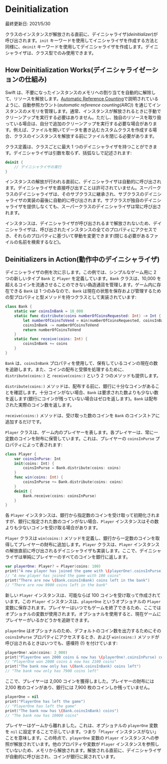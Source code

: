 # Deinitialization

最終更新日: 2021/5/30

クラスのインスタンスが解放される直前に、デイニシャライザ(*deinitializer*)が呼び出されます。`init` キーワードを使用してイニシャライザを作成する方法と同様に、`deinit` キーワードを使用してデイニシャライザを作成します。デイニシャライザは、クラス型でのみ使用できます。

## How Deinitialization Works(デイニシャライゼーションの仕組み)

Swift は、不要になったインスタンスのメモリへの割り当てを自動的に解除して、リソースを解放します。[Automatic Reference Counting](./automatic-reference-counting.md)で説明されているように、自動参照カウント(*automatic reference counting(ARC)*) を通じてインスタンスのメモリを管理します。通常、インスタンスが解放されるときに手動でクリーンアップを実行する必要はありません。ただし、独自のリソースを取り扱っている場合は、自分で追加のクリーンアップを実行する必要な場合があります。例えば、ファイルを開いてデータを書き込むカスタムクラスを作成する場合、クラスのインスタンスを解放する前にファイルを閉じる必要があります。

クラス定義は、クラスごとに最大 1 つのデイニシャライザを持つことができます。デイニシャライザは引数を取らず、括弧なしで記述されます:

```swift
deinit {
    // デイニシャライザの実行
}
```

インスタンスの解放が行われる直前に、デイニシャライザは自動的に呼び出されます。デイニシャライザを直接呼び出すことは許可されていません。スーパークラスのデイニシャライザは、そのサブクラスに継承され、サブクラスのデイニシャライザの実装の最後に自動的に呼び出されます。サブクラスが独自のデイニシャライザを提供しなくても、スーパークラスのデイニシャライザは常に呼び出されます。

インスタンスは、デイニシャライザが呼び出されるまで解放されないため、デイニシャライザは、呼び出されたインスタンスの全てのプロパティにアクセスでき、それらのプロパティに基づいて挙動を変更できます(閉じる必要があるファイルの名前を検索するなど)。

## Deinitializers in Action(動作中のデイニシャライザ)

デイニシャライザの例を次に示します。この例では、シンプルなゲーム用に 2 つの新しいタイプ `Bank` と `Player` を定義しています。`Bank` クラスは、10,000 を超えるコインを流通させることのできない偽造通貨を管理します。ゲーム内に存在できる `Bank` は 1 つのみなので、`Bank` は現在の状態を保存および管理するための型プロパティと型メソッドを持つクラスとして実装されています:

```swift
class Bank {
    static var coinsInBank = 10_000
    static func distribute(coins numberOfCoinsRequested: Int) -> Int {
        let numberOfCoinsToVend = min(numberOfCoinsRequested, coinsInBank)
        coinsInBank -= numberOfCoinsToVend
        return numberOfCoinsToVend
    }
    static func receive(coins: Int) {
        coinsInBank += coins
    }
}
```

`Bank` は、`coinsInBank` プロパティを使用して、保有しているコインの現在の数を追跡します。また、コインの配布と受領を処理するために、`distribute(coins:)` と `receive(coins:)` という 2 つのメソッドも提供します。

`distribute(coins:)` メソッドは、配布する前に、銀行に十分なコインがあることを確認します。十分コインがない場合、`Bank` は要求された数よりも少ない数を返します(銀行にコインが残っていない場合はゼロを返します)。`Bank` は配布された実際のコイン数を返します。

`receive(coins:)` メソッドは、受け取った数のコインを `Bank` のコインストアに追加するだけです。

`Player` クラスは、ゲーム内のプレイヤーを表します。各プレイヤーは、常に一定数のコインを財布に保管しています。これは、プレイヤーの `coinsInPurse` プロパティによって表されます:

```swift
class Player {
    var coinsInPurse: Int
    init(coins: Int) {
        coinsInPurse = Bank.distribute(coins: coins)
    }
    func win(coins: Int) {
        coinsInPurse += Bank.distribute(coins: coins)
    }
    deinit {
        Bank.receive(coins: coinsInPurse)
    }
}
```

各 `Player` インスタンスは、銀行から指定数のコインを受け取って初期化されますが、銀行に指定された数のコインがない場合、`Player` インスタンスはその数よりも少ないコインを受け取る場合があります。

`Player` クラスは `win(coins:)` メソッドを定義し、銀行から一定数のコインを取得してプレイヤーの財布に追加します。`Player` クラスは、`Player` インスタンスの解放直前に呼び出されるデイニシャライザも実装します。ここで、デイニシャライザは単純にプレイヤーのすべてのコインを銀行に返します。

```swift
var playerOne: Player? = Player(coins: 100)
print("A new player has joined the game with \(playerOne!.coinsInPurse) coins")
// "A new player has joined the game with 100 coins"
print("There are now \(Bank.coinsInBank) coins left in the bank")
// "There are now 9900 coins left in the bank"
```

新しい `Player` インスタンスは、可能ならば 100 コインを受け取って作成されています。この `Player` インスタンスは、`playerOne` というオプショナルの `Player` 変数に保存されます。プレイヤーはいつでもゲームを終了できるため、ここではオプショナルの変数が使用されます。オプショナルを使用すると、現在ゲームにプレイヤーがいるかどうかを追跡できます。

`playerOne` はオプショナルのため、デフォルトのコイン数を出力するためにその `coinsInPurse` プロパティにアクセスするとき、および `win(coins:)` メソッドが呼び出されるときはいつでも、感嘆符 (!) を付けています:

```swift
playerOne!.win(coins: 2_000)
print("PlayerOne won 2000 coins & now has \(playerOne!.coinsInPurse) coins")
// "PlayerOne won 2000 coins & now has 2100 coins"
print("The bank now only has \(Bank.coinsInBank) coins left")
// "The bank now only has 7900 coins left"
```

ここで、プレイヤーは 2,000 コインを獲得しました。プレイヤーの財布には 2,100 枚のコインがあり、銀行には 7,900 枚のコインしか残っていません。

```swift
playerOne = nil
print("PlayerOne has left the game")
// "PlayerOne has left the game"
print("The bank now has \(Bank.coinsInBank) coins")
// "The bank now has 10000 coins"
```

プレイヤーはゲームから離れました。これは、オプショナルの `playerOne` 変数を `nil` に設定することで示しています。つまり「`Player` インスタンスがない」ことを意味します。この時点で、`playerOne` 変数の `Player` インスタンスへの参照が解放されています。他のプロパティや変数が `Player` インスタンスを参照していないため、メモリから解放されます。解放される直前に、デイニシャライザが自動的に呼び出され、コインが銀行に戻されています。

